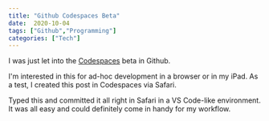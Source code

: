 ```yaml
---
title: "Github Codespaces Beta"
date:  2020-10-04
tags: ["Github","Programming"]
categories: ["Tech"]
---
```


I was just let into the [Codespaces](https://github.com/features/codespaces) beta in Github.

I'm interested in this for ad-hoc development in a browser or in my iPad. As a test, I created this post in Codespaces via Safari.

Typed this and committed it all right in Safari in a VS Code-like environment. It was all easy and could definitely come in handy for my workflow.


